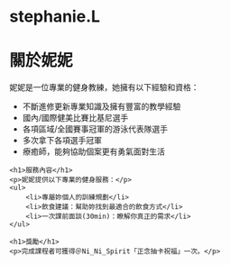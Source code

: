 # stephanie.L
<!DOCTYPE html>
<html>
<head>
	<meta charset="UTF-8">
	<title>Ni_Ni_Spirit 健身教練介紹</title>
</head>
<body>
	<h1>關於妮妮</h1>
	<p>妮妮是一位專業的健身教練，她擁有以下經驗和資格：</p>
	<ul>
		<li>不斷進修更新專業知識及擁有豐富的教學經驗</li>
		<li>國內/國際健美比賽比基尼選手</li>
		<li>各項區域/全國賽事冠軍的游泳代表隊選手</li>
		<li>多次拿下各項選手冠軍</li>
		<li>療癒師，能夠協助個案更有勇氣面對生活</li>
	</ul>
	
	<h1>服務內容</h1>
	<p>妮妮提供以下專業的健身服務：</p>
	<ul>
		<li>專屬妳個人的訓練規劃</li>
		<li>飲食建議：幫助妳找到最適合的飲食方式</li>
		<li>一次課前面談(30min)：瞭解你真正的需求</li>
	</ul>
	
	<h1>獎勵</h1>
	<p>完成課程者可獲得＠Ni_Ni_Spirit「正念抽卡祝福」一次。</p>
</body>
</html>
